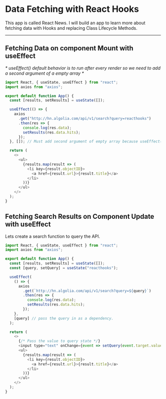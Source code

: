 # Data Fetching with React Hooks

This app is called React News. I will build an app to learn more about fetching data with Hooks and replacing Class Lifecycle Methods.

---

## Fetching Data on component Mount with useEffect

_* useEffect() default behavior is to run after every render so we need to add a second argument of a empty array *_

```javascript
import React, { useState, useEffect } from "react";
import axios from "axios";

export default function App() {
  const [results, setResults] = useState([]);

  useEffect(() => {
    axios
      .get("http://hn.algolia.com/api/v1/search?query=reacthooks")
      .then(res => {
        console.log(res.data);
        setResults(res.data.hits);
      });
  }, []); // Must add second argument of empty array because useEffect() default behavior.

  return (
    <>
      <ul>
        {results.map(result => (
          <li key={result.objectID}>
            <a href={result.url}>{result.title}</a>
          </li>
        ))}
      </ul>
    </>
  );
}
```

## Fetching Search Results on Component Update with useEffect

Lets create a search function to query the API.

```javascript
import React, { useState, useEffect } from "react";
import axios from "axios";

export default function App() {
  const [results, setResults] = useState([]);
  const [query, setQuery] = useState("reacthooks");

  useEffect(
    () => {
      axios
        .get(`http://hn.algolia.com/api/v1/search?query=${query}`)
        .then(res => {
          console.log(res.data);
          setResults(res.data.hits);
        });
    },
    [query] // pass the query in as a dependency.
  );

  return (
    <>
      {/* Pass the value to query state */}
      <input type="text" onChange={event => setQuery(event.target.value)} />
      <ul>
        {results.map(result => (
          <li key={result.objectID}>
            <a href={result.url}>{result.title}</a>
          </li>
        ))}
      </ul>
    </>
  );
}
```
